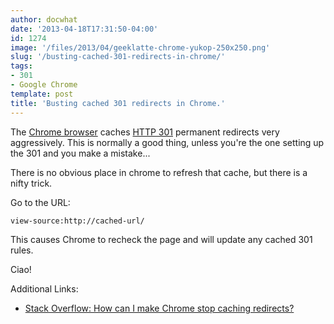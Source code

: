 ```yaml
---
author: docwhat
date: '2013-04-18T17:31:50-04:00'
id: 1274
image: '/files/2013/04/geeklatte-chrome-yukop-250x250.png'
slug: '/busting-cached-301-redirects-in-chrome/'
tags:
- 301
- Google Chrome
template: post
title: 'Busting cached 301 redirects in Chrome.'
---
```


The [Chrome browser](http://www.google.com/chrome/) caches
[HTTP 301](http://en.wikipedia.org/wiki/HTTP_301) permanent
redirects very aggressively. This is normally a good thing, unless
you're the one setting up the 301 and you make a mistake...

There is no obvious place in chrome to refresh that cache, but there
is a nifty trick.

Go to the URL:

    view-source:http://cached-url/

This causes Chrome to recheck the page and will update any cached
301 rules.

Ciao!

<!-- more -->

Additional Links:

* [Stack Overflow: How can I make Chrome stop caching redirects?](http://superuser.com/questions/304589/how-can-i-make-chrome-stop-caching-redirects)
